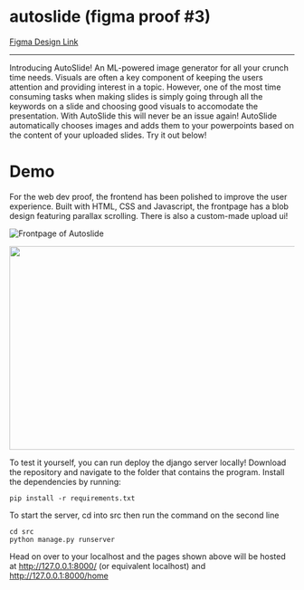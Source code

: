 # autoslide (figma proof #3)

[Figma Design Link](https://www.figma.com/file/OOPC6cp2QRsSnUe0ay4Z7y/AutoSlide?node-id=0%3A1)

---

Introducing AutoSlide! An ML-powered image generator for all your crunch time needs. Visuals are often a key component of keeping the users attention and providing interest in a topic. However, one of the most time consuming tasks when making slides is simply going through all the keywords on a slide and choosing good visuals to accomodate the presentation. With AutoSlide this will never be an issue again!  AutoSlide automatically chooses images and adds them to your powerpoints based on the content of your uploaded slides. Try it out below!

# Demo

For the web dev proof, the frontend has been polished to improve the user experience. Built with HTML, CSS and Javascript, the frontpage has a blob design featuring parallax scrolling. There is also a custom-made upload ui!

![Frontpage of Autoslide](https://media.giphy.com/media/IqFYGPEEhy5xP80sQ9/giphy.gif)

<img src="https://github.com/skyflaren/autoslide/blob/proof-two/upload-ui.png?raw=true" width="640" height="360"/>

To test it yourself, you can run deploy the django server locally! Download the repository and navigate to the folder that contains the program. Install the dependencies by running:
```
pip install -r requirements.txt
```

To start the server, cd into src then run the command on the second line
```
cd src
python manage.py runserver
```

Head on over to your localhost and the pages shown above will be hosted at http://127.0.0.1:8000/ (or equivalent localhost) and http://127.0.0.1:8000/home


